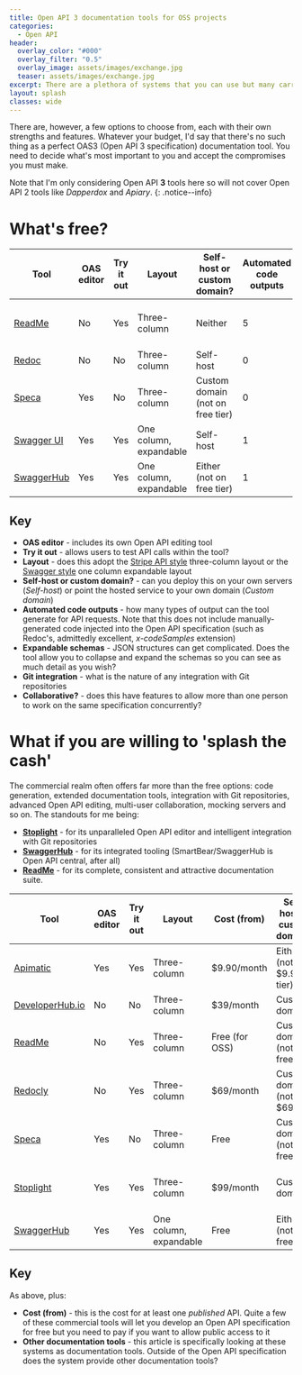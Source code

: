 ```yaml
---
title: Open API 3 documentation tools for OSS projects
categories:
  - Open API
header:
  overlay_color: "#000"
  overlay_filter: "0.5"
  overlay_image: assets/images/exchange.jpg
  teaser: assets/images/exchange.jpg
excerpt: There are a plethora of systems that you can use but many carry a cost and for open source software, that's often a deal breaker
layout: splash
classes: wide
---
```


There are, however, a few options to choose from, each with their own strengths and features. Whatever your budget, I'd say that there's no such thing as a perfect OAS3 (Open API 3 specification) documentation tool. You need to decide what's most important to you and accept the compromises you must make.

Note that I'm only considering Open API **3** tools here so will not cover Open API 2 tools like *Dapperdox* and *Apiary*.
{: .notice--info}

# What's free?

| Tool       | OAS editor | Try it out | Layout                      | Self-host or custom domain?      | Automated code outputs | Expandable schemas? | Git integration                 | Collaborative?    |
| ---------- | ----------------- | ---------- | --------------------------- | -------------------------------- | ---------------------- | ------------------- | ------------------------------- | ---------------- |
| [ReadMe](https://readme.com/)      | No                | Yes         | Three-column                | Neither                        | 5                      | No                 | OAS, markdown and digital file synchronisation                               | Up to 5 people
| [Redoc](https://github.com/Redocly/redoc)      | No                | No         | Three-column                | Self-host                        | 0                      | Yes                 | No                              | No               |
| [Speca](https://speca.io/)      | Yes               | No         | Three-column                | Custom domain (not on free tier) | 0                      | Yes                 | OAS synchronisation | Not on free tier |
| [Swagger UI](https://swagger.io/tools/swagger-ui/) | Yes           | Yes        | One column, expandable | Self-host                        | 1                      | Yes                 | No                              | No               |
| [SwaggerHub](https://app.swaggerhub.com/) | Yes           | Yes        | One column, expandable | Either (not on free tier) | 1                      | Yes                 | OAS synchronisation                             | Not on free tier |

## Key

- **OAS editor** - includes its own Open API editing tool
- **Try it out** - allows users to test API calls within the tool?
- **Layout** - does this adopt the [Stripe API style](https://stripe.com/docs/api) three-column layout or the [Swagger style](https://petstore.swagger.io/) one column expandable layout
- **Self-host or custom domain?** - can you deploy this on your own servers (*Self-host*) or point the hosted service to your own domain (*Custom domain*)
- **Automated code outputs** - how many types of output can the tool generate for API requests. Note that this does not include manually-generated code injected into the Open API specification (such as Redoc's, admittedly excellent, *x-codeSamples* extension)
- **Expandable schemas** - JSON structures can get complicated. Does the tool allow you to collapse and expand the schemas so you can see as much detail as you wish?
- **Git integration** - what is the nature of any integration with Git repositories
- **Collaborative?** - does this have features to allow more than one person to work on the same specification concurrently?


# What if you are willing to 'splash the cash'

The commercial realm often offers far more than the free options: code generation, extended documentation tools, integration with Git repositories, advanced Open API editing, multi-user collaboration, mocking servers and so on. The standouts for me being:

- **[Stoplight](https://stoplight.io/welcome)** - for its unparalleled Open API editor and intelligent integration with Git repositories
- **[SwaggerHub](https://app.swaggerhub.com/)** - for its integrated tooling (SmartBear/SwaggerHub is Open API central, after all)
- **[ReadMe](https://readme.com/)** - for its complete, consistent and attractive documentation suite.

| Tool            | OAS editor | Try it out | Layout                 | Cost (from) | Self-host or custom domain?      | Automated code outputs | Expandable schemas? | Git integration                               | Collaborative    | Other documentation tools? |
| --------------- | ----------------- | ---------- | ---------------------- | ------------ | -------------------------------- | ---------------------- | ------------------- | --------------------------------------------- | ---------------- | -------------------------- |
| [Apimatic](https://www.apimatic.io/)        | Yes               | Yes        | Three-column           | $9.90/month  | Either (not at $9.90 tier)       | 11                     | Yes                 | Can generate SDKs                             | Yes              | Comprehensive              |
| [DeveloperHub.io](https://developerhub.io/) | No                | No         | Three-column           | $39/month    | Custom domain                    | 6                      | Yes                 | No                                            | Yes              | Comprehensive              |
| [ReadMe](https://readme.com/)       | No               | Yes        | Three-column           | Free (for OSS)    | Custom domain (not on free tier)                    | 5                      | No                  | OAS, markdown and digital file synchonisation | Yes              | Comprehensive              |
| [Redocly](https://redoc.ly/)        | No                | Yes        | Three-column           | $69/month    | Custom domain (not at $69 tier)  | 0                      | Yes                 | OAS, markdown and digital file synchronisation | Yes              | Some                       |
| [Speca](https://speca.io/)           | Yes               | No         | Three-column           | Free         | Custom domain (not on free tier) | 0                      | Yes                 | OAS synchronisation                           | Not on free tier | None                       |
| [Stoplight](https://stoplight.io/)       | Yes               | Yes        | Three-column           | $99/month    | Custom domain                    | 33                     | Yes             | OAS, markdown and digital file synchonisation | Yes              | Some                       |
| [SwaggerHub](https://app.swaggerhub.com/)      | Yes           | Yes        | One column, expandable | Free         | Either (not on free tier)        | 1                      | Yes                 | OAS synchronisation                                            | Not on free tier | None                       |

## Key

As above, plus:

- **Cost (from)** - this is the cost for at least one *published* API. Quite a few of these commercial tools will let you develop an Open API specification for free but you need to pay if you want to allow public access to it
- **Other documentation tools** - this article is specifically looking at these systems as documentation tools. Outside of the Open API specification does the system provide other documentation tools?
